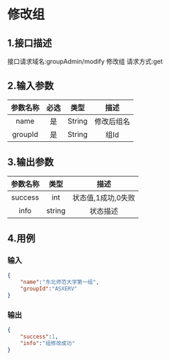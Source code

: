 # 修改组

## 1.接口描述

接口请求域名:groupAdmin/modify
修改组
请求方式:get

## 2.输入参数

| 参数名称  | 必选  |  类型  |         描述         |
| :-------: | :---: | :----: | :------------------: |
| name | 是 | String | 修改后组名 |
| groupId | 是 | String | 组Id |

## 3.输出参数

|  参数名称  |  类型  |         描述         |
| :-------: | :----: | :------------------: |
| success | int | 状态值,1成功,0失败 |
| info | string | 状态描述 |

## 4.用例

### 输入

```json
{
    "name":"东北师范大学第一组",
    "groupId":"ASXERV"
}
```

### 输出

```json
{
    "success":1,
    "info":"组修改成功"
}
```



